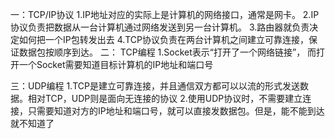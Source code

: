 一：TCP/IP协议
	1.IP地址对应的实际上是计算机的网络接口，通常是网卡。
	2.IP协议负责把数据从一台计算机通过网络发送到另一台计算机。
	3.路由器就负责决定如何把一个IP包转发出去
	4.TCP协议负责在两台计算机之间建立可靠连接，保证数据包按顺序到达。
二： TCP编程
	1.Socket表示“打开了一个网络链接”，
		而打开一个Socket需要知道目标计算机的IP地址和端口号

三：UDP编程
    1.TCP是建立可靠连接，并且通信双方都可以以流的形式发送数据。相对TCP，UDP则是面向无连接的协议
    2.使用UDP协议时，不需要建立连接，只需要知道对方的IP地址和端口号，就可以直接发数据包。但是，能不能到达就不知道了
